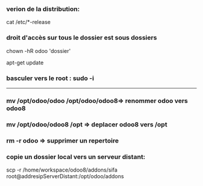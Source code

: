 

### verion de la distribution:  
cat /etc/*-release  

### droit d'accès sur tous le dossier est sous dossiers  
chown -hR odoo 'dossier'  

apt-get update  

### basculer vers le root : sudo -i   
----------------------------------------  
### mv /opt/odoo/odoo /opt/odoo/odoo8=> renommer odoo vers odoo8  
### mv /opt/odoo/odoo8 /opt => deplacer odoo8 vers /opt   
### rm -r odoo => supprimer un repertoire  

### copie un dossier local vers un serveur distant:   
scp -r /home/workspace/odoo8/addons/sifa root@addresipServerDistant:/opt/odoo/addons
